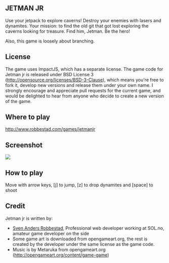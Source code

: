 JETMAN JR
-------------

Use your jetpack to explore caverns! Destroy your enemies with lasers and dynamites. Your mission: to find the
old git that got lost exploring the caverns looking for treasure. Find him, Jetman. Be the hero!

Also, this game is loosely about branching. 

License
-------------
The game uses ImpactJS, which has a separate license. The game code for
Jetman jr is released under BSD License 3 (http://opensource.org/licenses/BSD-3-Clause), 
which means you're free to fork it, develop new versions and release them under your own name. 
I strongly encourage  and appreciate pull requests for the current game, and would be delighted 
to hear from anyone who decide to create a new version of the game.

Where to play
-------------
http://www.robbestad.com/games/jetmanjr

Screenshot 
-------------
<img src="http://www.robbestad.com/games/jetmanjr/media/screenshot.png">


How to play
-------------
Move with arrow keys, [j] to jump, [z] to drop dynamites and [space] to shoot

Credit
-------------
Jetman jr is written by:

* [Sven Anders Robbestad](http://twitter.com/realsven), Professional web developer working at SOL.no, amateur game developer on the side 
* Some game art is downloaded from opengameart.org, the rest is created by the developer under the same license as the game code. 
* Music is by Metaruka from opengameart.org (http://opengameart.org/content/game-game)


